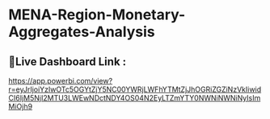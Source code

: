 # MENA-Region-Monetary-Aggregates-Analysis

## 🔗Live Dashboard Link :
https://app.powerbi.com/view?r=eyJrIjoiYzIwOTc5OGYtZjY5NC00YWRjLWFhYTMtZjJhOGRiZGZiNzVkIiwidCI6IjM5NjI2MTU3LWEwNDctNDY4OS04N2EyLTZmYTY0NWNiNWNiNyIsImMiOjh9
